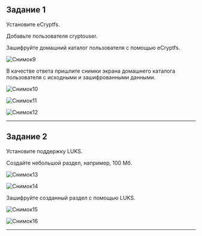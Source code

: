 Задание 1
---
Установите eCryptfs.

Добавьте пользователя cryptouser.

Зашифруйте домашний каталог пользователя с помощью eCryptfs.

![Снимок9](https://github.com/AlexanderSchelokov/Host-Protection-hw/assets/121572590/323abe9e-02c0-43e0-a80d-d6aa1cfb656f)

В качестве ответа пришлите снимки экрана домашнего каталога пользователя с исходными и зашифрованными данными.

![Снимок10](https://github.com/AlexanderSchelokov/Host-Protection-hw/assets/121572590/1b363ae2-c0bb-4abf-9659-dfc31e1aaa77)

![Снимок11](https://github.com/AlexanderSchelokov/Host-Protection-hw/assets/121572590/54566813-155d-4604-941a-5a8e1abbc170)

![Снимок12](https://github.com/AlexanderSchelokov/Host-Protection-hw/assets/121572590/ea03c139-fd43-4bc4-b20d-e487833a8249)

***

Задание 2
---
Установите поддержку LUKS.

Создайте небольшой раздел, например, 100 Мб.

![Снимок13](https://github.com/AlexanderSchelokov/Host-Protection-hw/assets/121572590/336a062d-6f0b-4ad1-ad13-6afb9fd2cff9)

![Снимок14](https://github.com/AlexanderSchelokov/Host-Protection-hw/assets/121572590/3baf39eb-8828-4ab3-a2d7-302b46d43da9)

Зашифруйте созданный раздел с помощью LUKS.

![Снимок15](https://github.com/AlexanderSchelokov/Host-Protection-hw/assets/121572590/28801442-187e-4671-9c14-c7c248e2d291)

![Снимок16](https://github.com/AlexanderSchelokov/Host-Protection-hw/assets/121572590/967c8bd5-1f92-4677-96ae-c83bef3138f6)

***

